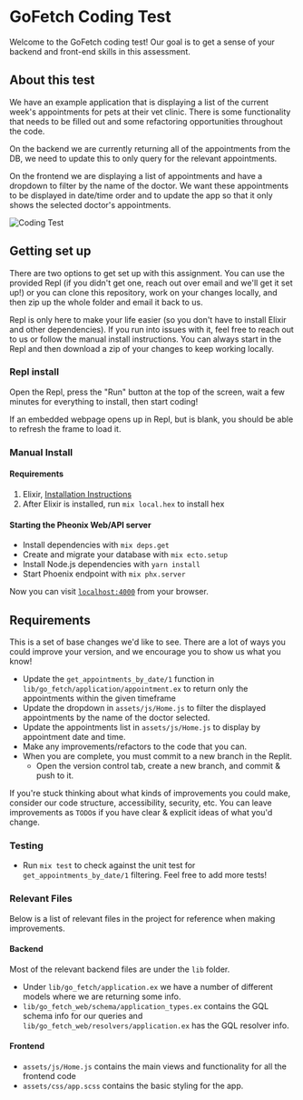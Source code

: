 # GoFetch Coding Test

Welcome to the GoFetch coding test! Our goal is to get a sense of your backend and front-end skills in this assessment.

## About this test

We have an example application that is displaying a list of the current week's appointments for pets at their vet clinic. There is some functionality that needs to be filled out and some refactoring opportunities throughout the code.

On the backend we are currently returning all of the appointments from the DB, we need to update this to only query for the relevant appointments.

On the frontend we are displaying a list of appointments and have a dropdown to filter by the name of the doctor. We want these appointments to be displayed in date/time order and to update the app so that it only shows the selected doctor's appointments.

![Coding Test](https://user-images.githubusercontent.com/8868192/147288968-99123785-fe4c-460c-939c-5e679b33097c.png)


## Getting set up

There are two options to get set up with this assignment.
You can use the provided Repl (if you didn't get one, reach out over email and we'll get it set up!) or you can clone this repository, work on your changes locally, and then zip up the whole folder and email it back to us.

Repl is only here to make your life easier (so you don't have to install Elixir and other dependencies).
If you run into issues with it, feel free to reach out to us or follow the manual install instructions.
You can always start in the Repl and then download a zip of your changes to keep working locally.

### Repl install

Open the Repl, press the "Run" button at the top of the screen, wait a few minutes for everything to install, then start coding!

If an embedded webpage opens up in Repl, but is blank, you should be able to refresh the frame to load it.

### Manual Install

#### Requirements

1. Elixir, [Installation Instructions](https://elixir-lang.org/install.html)
2. After Elixir is installed, run `mix local.hex` to install hex

#### Starting the Pheonix Web/API server

- Install dependencies with `mix deps.get`
- Create and migrate your database with `mix ecto.setup`
- Install Node.js dependencies with `yarn install`
- Start Phoenix endpoint with `mix phx.server`

Now you can visit [`localhost:4000`](http://localhost:4000) from your browser.

## Requirements

This is a set of base changes we'd like to see. There are a lot of ways you could improve your version, and we encourage you to show us what you know!

- Update the `get_appointments_by_date/1` function in `lib/go_fetch/application/appointment.ex` to return only the appointments within the given timeframe
- Update the dropdown in `assets/js/Home.js` to filter the displayed appointments by the name of the doctor selected.
- Update the appointments list in `assets/js/Home.js` to display by appointment date and time.
- Make any improvements/refactors to the code that you can.
- When you are complete, you must commit to a new branch in the Replit.
  - Open the version control tab, create a new branch, and commit & push to it.

If you're stuck thinking about what kinds of improvements you could make, consider our code structure, accessibility, security, etc. You can leave improvements as `TODO`s if you have clear & explicit ideas of what you'd change.

### Testing

- Run `mix test` to check against the unit test for `get_appointments_by_date/1` filtering. Feel free to add more tests!

### Relevant Files

Below is a list of relevant files in the project for reference when making improvements.

#### Backend

Most of the relevant backend files are under the `lib` folder.

- Under `lib/go_fetch/application.ex` we have a number of different models where we are returning some info.
- `lib/go_fetch_web/schema/application_types.ex` contains the GQL schema info for our queries and `lib/go_fetch_web/resolvers/application.ex` has the GQL resolver info.

#### Frontend

- `assets/js/Home.js` contains the main views and functionality for all the frontend code
- `assets/css/app.scss` contains the basic styling for the app.
